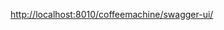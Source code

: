 
[http://localhost:8010/coffeemachine/swagger-ui/](http://localhost:8010/coffeemachine/swagger-ui/)


